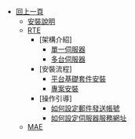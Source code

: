 * [回上一頁](/#/?id=main)
    * [安裝說明](INSTALLS/README)
    * [RTE](INSTALLS/README#RTE)
        * [架構介紹]
            * [單一伺服器](INSTALLS/ARCH/SINGLE/README.md "單一伺服器架構")
            * [多台伺服器](INSTALLS/ARCH/MULTIPLE/README.md "多台伺服器架構")
        * [安裝流程]
            * [平台基礎套件安裝](INSTALLS/RTE/PACKAGE/README)
            * [專案安裝](INSTALLS/RTE/PROJECT/README)
        * [操作引導]
            * [如何設定郵件發送帳號](INSTALLS/HOWTO/EMAIL/README#如何設定郵件發送帳號)
            * [如何設定伺服器服務網址](INSTALLS/HOWTO/202103090001/README#如何設定伺服器網址)
    * [MAE](INSTALLS/README#MAE)